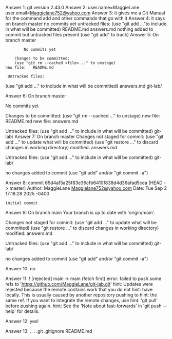 Answer 1: git version 2.43.0
Answer 2: user.name=MaggieLane
        user.email=Maggielane752@yahoo.com
Answer 3: it gives me a Git Manual for the command add and other commands that go with it
Answer 4: it says on branch master 
          no commits yet
          untracked files:
        (use "git add <file>..."to include in what will be committed)
        README.md 
        answers.md
        nothing added to commit but untracked files present (use "git add" to track)
Answer 5:   On branch master

            No commits yet

        Changes to be committed:
        (use "git rm --cached <file>..." to unstage)
	new file:   README.md

     Untracked files:
  (use "git add <file>..." to include in what will be committed)
	answers.md
	git-lab/

Answer 6:  On branch master

No commits yet

Changes to be committed:
  (use "git rm --cached <file>..." to unstage)
	new file:   README.md
	new file:   answers.md

Untracked files:
  (use "git add <file>..." to include in what will be committed)
	git-lab/
 Answer 7: On branch master
Changes not staged for commit:
  (use "git add <file>..." to update what will be committed)
  (use "git restore <file>..." to discard changes in working directory)
	modified:   answers.md

Untracked files:
  (use "git add <file>..." to include in what will be committed)
	git-lab/

no changes added to commit (use "git add" and/or "git commit -a")

Answer 8: commit 65d4a15a25f83e36cfb6410f838d4d36afad5cea (HEAD -> master)
Author: MaggieLane <Maggielane752@yahoo.com>
Date:   Tue Sep 2 17:18:28 2025 -0400

    initial commit

Answer 9: On branch main
Your branch is up to date with 'origin/main'.

Changes not staged for commit:
  (use "git add <file>..." to update what will be committed)
  (use "git restore <file>..." to discard changes in working directory)
	modified:   answers.md

Untracked files:
  (use "git add <file>..." to include in what will be committed)
	git-lab/

no changes added to commit (use "git add" and/or "git commit -a")

Answer 10: no

Answer 11: ! [rejected]        main -> main (fetch first)
error: failed to push some refs to 'https://github.com/MaggieLane/git-lab.git'
hint: Updates were rejected because the remote contains work that you do not
hint: have locally. This is usually caused by another repository pushing to
hint: the same ref. If you want to integrate the remote changes, use
hint: 'git pull' before pushing again.
hint: See the 'Note about fast-forwards' in 'git push --help' for details.

Answer 12: yes!

Answer 13: .  ..  .git  .gitignore  README.md


